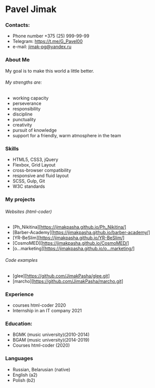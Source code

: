 #  Pavel Jimak

### Contacts:
+ Phone number  +375 (25) 999-99-99
+ Telegram: https://t.me/G_Pavel00
+ e-mail: jimak-pg@yandex.ru

### About Me
My goal is to make this world a little better.
###### My strengths are:
+ working capacity
+ perseverance
+ responsibility
+ discipline
+ punctuality
+ creativity
+ pursuit of knowledge
+ support for a friendly, warm atmosphere in the team

### Skills
+ HTML5, CSS3, jQuery
+ Flexbox, Grid Layout
+ cross-browser compatibility
+ responsive and fluid layout
+ SCSS, Gulp, Git
+ W3C standards

### My projects
###### Websites (html-coder)
+ [Ph_Nikitina][https://jimakpasha.github.io/Ph_Nikitina/]
+ [Barber-Academy][https://jimakpasha.github.io/barber-academy/]
+ [YR-BeSlim][https://jimakpasha.github.io/YR-BeSlim/]
+ [CosmoMED][https://jimakpasha.github.io/CosmoMED/]
+ [o...marketing][https://jimakpasha.github.io/o...marketing/]

###### Code examples
+ [glee][https://github.com/JimakPasha/glee.git]
+ [marcho][https://github.com/JimakPasha/marcho.git]

### Experience
+ courses html-coder 2020
+ Internship in an IT company 2021

### Education:
+ BGMK (music university)(2010-2014) 
+ BGAM (music university)(2014-2019) 
+ Courses html-coder (2020)

### Languages
+ Russian, Belarusian (native)
+ English (a2)
+ Polish (b2)



